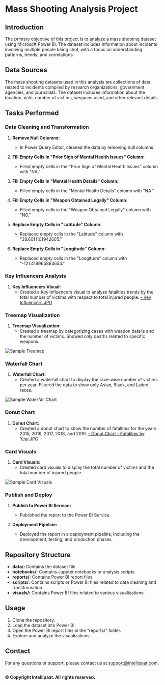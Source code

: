# Mass Shooting Analysis Project

## Introduction

The primary objective of this project is to analyze a mass shooting dataset using Microsoft Power BI. The dataset includes information about incidents involving multiple people being shot, with a focus on understanding patterns, trends, and correlations.

## Data Sources

The mass shooting datasets used in this analysis are collections of data related to incidents compiled by research organizations, government agencies, and journalists. The dataset includes information about the location, date, number of victims, weapons used, and other relevant details.

## Tasks Performed

### Data Cleaning and Transformation

1. **Remove Null Columns:**
   - In Power Query Editor, cleaned the data by removing null columns.

2. **Fill Empty Cells in "Prior Sign of Mental Health Issues" Column:**
   - Filled empty cells in the "Prior Sign of Mental Health Issues" column with "NA."

3. **Fill Empty Cells in "Mental Health Details" Column:**
   - Filled empty cells in the "Mental Health Details" column with "NA."

4. **Fill Empty Cells in "Weapon Obtained Legally" Column:**
   - Filled empty cells in the "Weapon Obtained Legally" column with "NO."

5. **Replace Empty Cells in "Latitude" Column:**
   - Replaced empty cells in the "Latitude" column with "38.6011101942605."

6. **Replace Empty Cells in "Longitude" Column:**
   - Replaced empty cells in the "Longitude" column with "-121.418965884654."

### Key Influencers Analysis

1. **Key Influencers Visual:**
   - Created a Key Influencers visual to analyze fatalities trends by the total number of victims with respect to total injured people.
   [- Key Influencers.JPG](https://github.com/psmadal1203/Mass-Shooting-Analysis-Project/blob/main/Key%20Influencers.JPG)
   

### Treemap Visualization

1. **Treemap Visualization:**
   - Created a treemap by categorizing cases with weapon details and the number of victims. Showed only deaths related to specific weapons.

![Sample Treemap](images/treemap.jpg)

### Waterfall Chart

1. **Waterfall Chart:**
   - Created a waterfall chart to display the race-wise number of victims per year. Filtered the data to show only Asian, Black, and Latino races.

![Sample Waterfall Chart](images/waterfall_chart.jpg)

### Donut Chart

1. **Donut Chart:**
   - Created a donut chart to show the number of fatalities for the years 2015, 2016, 2017, 2018, and 2019.
   [- Donut Chart - Fatalities by Year.JPG](https://github.com/psmadal1203/Mass-Shooting-Analysis-Project/blob/main/Fatalities%20by%20Year.JPG)

### Card Visuals

1. **Card Visuals:**
   - Created card visuals to display the total number of victims and the total number of injured people.

![Sample Card Visuals](images/card_visuals.jpg)

### Publish and Deploy

1. **Publish to Power BI Service:**
   - Published the report to the Power BI Service.

2. **Deployment Pipeline:**
   - Deployed the report in a deployment pipeline, including the development, testing, and production phases.

## Repository Structure

- **data/:** Contains the dataset file.
- **notebooks/:** Contains Jupyter notebooks or analysis scripts.
- **reports/:** Contains Power BI report files.
- **scripts/:** Contains scripts or Power BI files related to data cleaning and transformation.
- **visuals/:** Contains Power BI files related to various visualizations.

## Usage

1. Clone the repository.
2. Load the dataset into Power BI.
3. Open the Power BI report files in the "reports/" folder.
4. Explore and analyze the visualizations.

## Contact

For any questions or support, please contact us at support@intellipaat.com.

---

**© Copyright Intellipaat. All rights reserved.**
